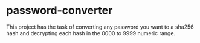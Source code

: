 # password-converter
This project has the task of converting any password you want to a sha256 hash and decrypting each hash in the 0000 to 9999 numeric range.
